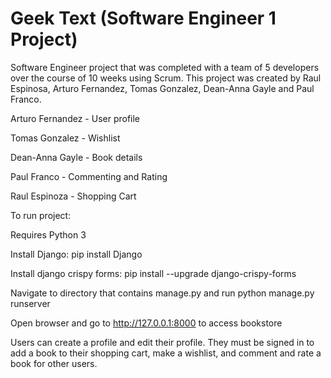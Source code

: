 # Geek Text (Software Engineer 1 Project)
Software Engineer project that was completed with a team of 5 developers over the course of 10 weeks using Scrum. 
This project was created by Raul Espinosa, Arturo Fernandez, Tomas Gonzalez, Dean-Anna Gayle and Paul Franco.

Arturo Fernandez - User profile

Tomas Gonzalez -   Wishlist

Dean-Anna Gayle -  Book details

Paul Franco -      Commenting and Rating

Raul Espinoza -    Shopping Cart

To run project:

Requires Python 3 

Install Django: pip install Django

Install django crispy forms: pip install --upgrade django-crispy-forms

Navigate to directory that contains manage.py and run python manage.py runserver

Open browser and go to http://127.0.0.1:8000 to access bookstore

Users can create a profile and edit their profile. They must be signed in to add a book to their shopping cart, make a wishlist, and comment and rate a book for other users.
